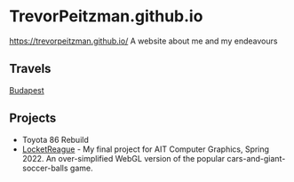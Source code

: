# TrevorPeitzman.github.io
https://trevorpeitzman.github.io/
A website about me and my endeavours


<!-- Stay tuned for excellent topics and eventually a buisness-card site
 -->
## Travels
[Budapest](https://trevorpeitzman.github.io/budapest/)


## Projects
- Toyota 86 Rebuild
- [LocketReague](https://trevorpeitzman.github.io/locketreague/) - My final project for AIT Computer Graphics, Spring 2022. An over-simplified WebGL version of the popular cars-and-giant-soccer-balls game.
<!-- [Visa Currency Conversion](https://trevorpeitzman.github.io/currencyconverter/) -->
